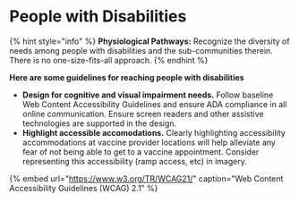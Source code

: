 # People with Disabilities

{% hint style="info" %}
**Physiological Pathways:** Recognize the diversity of needs among people with disabilities and the sub-communities therein. There is no one-size-fits-all approach.
{% endhint %}

**Here are some guidelines for reaching people with disabilities**

* **Design for cognitive and visual impairment needs.** Follow baseline Web Content Accessibility Guidelines and ensure ADA compliance in all online communication. Ensure screen readers and other assistive technologies are supported in the design.
* **Highlight accessible accomodations.** Clearly highlighting accessibility accommodations at vaccine provider locations will help alleviate any fear of not being able to get to a vaccine appointment. Consider representing this accessibility \(ramp access, etc\) in imagery.

{% embed url="https://www.w3.org/TR/WCAG21/" caption="Web Content Accessibility Guidelines \(WCAG\) 2.1" %}

